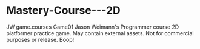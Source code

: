 # Mastery-Course---2D
JW game.courses Game01
  Jason Weimann's Programmer course
  2D platformer practice game. May contain external assets.
  Not for commercial purposes or release.
    Boop!
